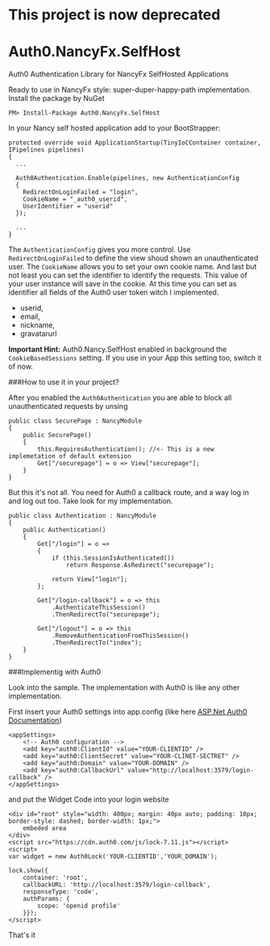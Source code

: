 # This project is now deprecated

Auth0.NancyFx.SelfHost
======================

Auth0 Authentication Library for NancyFx SelfHosted Applications

Ready to use in NancyFx style: super-duper-happy-path implementation. Install the package by NuGet

    PM> Install-Package Auth0.NancyFx.SelfHost
   
In your Nancy self hosted application add to your BootStrapper:


    protected override void ApplicationStartup(TinyIoCContainer container, IPipelines pipelines)
    {
      ...
            
      Auth0Authentication.Enable(pipelines, new AuthenticationConfig
      {
        RedirectOnLoginFailed = "login",
        CookieName = "_auth0_userid",
        UserIdentifier = "userid"
      });
            
      ...
    }
    
The `AuthenticationConfig` gives you more control. Use `RedirectOnLoginFailed` to define the view shoud shown an unauthenticated user. The `CookieName` allows you to set your own cookie name. And last but not least you can set the identifier to identify the requests. This value of your user instance will save in the cookie. At this time you can set as identifier all fields of the Auth0 user token witch I implemented.

 * userid,
 * email,
 * nickname,
 * gravatarurl

**Important Hint:** Auth0.Nancy.SelfHost enabled in background the `CookieBasedSessions` setting. If you use in your App this setting too, switch it of now.


###How to use it in your project?

After you enabled the `Auth0Authentication` you are able to block all unauthenticated requests by unsing


    public class SecurePage : NancyModule
    {
        public SecurePage()
        {
            this.RequiresAuthentication(); //<- This is a new implemetation of default extension
            Get["/securepage"] = o => View["securepage"];
        }
    }
    
    
But this it's not all. You need for Auth0 a callback route, and a way log in and log out too. Take look for my implementation.

    public class Authentication : NancyModule
    {
        public Authentication()
        {
            Get["/login"] = o =>
            {
                if (this.SessionIsAuthenticated())
                    return Response.AsRedirect("securepage");

                return View["login"];
            };

            Get["/login-callback"] = o => this
                .AuthenticateThisSession()
                .ThenRedirectTo("securepage");

            Get["/logout"] = o => this
                .RemoveAuthenticationFromThisSession()
                .ThenRedirectTo("index");
        }
    }
    
###Implementig with Auth0

Look into the sample. The implementation with Auth0 is like any other implementation. 

First insert your Auth0 settings into app.config (like here [ASP.Net Auth0 Documentation](https://github.com/auth0/docs/blob/master/docs/aspnet-tutorial.md))

    <appSettings>
        <!-- Auth0 configuration -->
        <add key="auth0:ClientId" value="YOUR-CLIENTID" />
        <add key="auth0:ClientSecret" value="YOUR-CLINET-SECTRET" />
        <add key="auth0:Domain" value="YOUR-DOMAIN" />
        <add key="auth0:CallbackUrl" value="http://localhost:3579/login-callback" />
    </appSettings>
    
and put the Widget Code into your login website

    <div id="root" style="width: 400px; margin: 40px auto; padding: 10px; border-style: dashed; border-width: 1px;">
        embeded area
    </div>
    <script src="https://cdn.auth0.com/js/lock-7.11.js"></script>
    <script>	
    var widget = new Auth0Lock('YOUR-CLIENTID','YOUR_DOMAIN'); 
    
    lock.show({
        container: 'root', 
        callbackURL: 'http://localhost:3579/login-callback',
        responseType: 'code',
        authParams: {
            scope: 'openid profile'
        }});
    </script>
    

That's it
